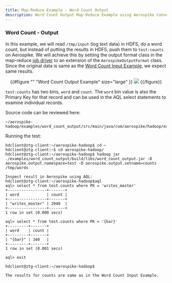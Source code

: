 ```yaml
---
title: Map-Reduce Example - Word Count Output
description: Word Count Output Map-Reduce Example using Aerospike Connector
---
```


### Word Count - Output
In this example, we will read `/tmp/input` (log text data) in HDFS, do a word count, 
but instead of putting the results in HDFS, push them to `test:counts` on Aerospike. 
We will achieve this by setting the output format class in the map-reduce [job driver](/docs/connectors/community/ashadoop/handson/examples/jobDriver.html) 
to an extension of the `AerospikeOutputFormat` class. Since the original data is same as the [Word Count Input Example](/docs/connectors/community/ashadoop/handson/examples/wordCountInput.html),
we expect same results.

<center>
{{#figure "" "Word Count Output Example" size="large" }}
<img src="/docs/connectors/assets/images/WordCountOutputExample.png">
{{/figure}}
</center>

`test:counts` has two bins, `word` and `count`.
The `word` bin value is also the Primary Key for that record and 
can be used in the AQL select statements to examine individual records.

Source code can be reviewed here: 

```asciidoc
~/aerospike-hadoop/examples/word_count_output/src/main/java/com/aerospike/hadoop/examples/wordcountoutput/WordCountOutput.java
```

Running the test:

```asciidoc
hdclient@ztg-client:~/aerospike-hadoop$ cd ~
hdclient@ztg-client:~$ cd aerospike-hadoop/
hdclient@ztg-client:~/aerospike-hadoop$ hadoop jar ./examples/word_count_output/build/libs/word_count_output.jar -D aerospike.output.namespace=test -D aerospike.output.setname=counts /tmp/words

Inspect result in Aerospike using AQL:
hdclient@ztg-client:~/aerospike-hadoop$aql
aql> select * from test.counts where PK = 'writes_master'
+-----------------+-------+
| word            | count |
+-----------------+-------+
| "writes_master" | 2040  |
+-----------------+-------+
1 row in set (0.000 secs)

aql> select * from test.counts where PK = '{bar}'
+---------+-------+
| word    | count |
+---------+-------+
| "{bar}" | 340   |
+---------+-------+
1 row in set (0.001 secs)

aql> exit

hdclient@ztg-client:~/aerospike-hadoop$

The results for counts are same as in the Word Count Input Example.
```

